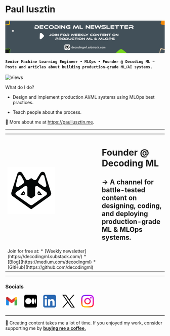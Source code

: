# Paul Iusztin

![banner](images/banner.png)

**`Senior Machine Learning Engineer • MLOps • Founder @ Decoding ML ~ Posts and articles about building production-grade ML/AI systems.`**
<br/>
<br/>
![Views](https://komarev.com/ghpvc/?username=IusztinPaul)

What do I do?

* Design and implement production AI/ML systems using MLOps best practices.

* Teach people about the process.

🔗 More about me at https://pauliusztin.me.

------

<table>
  <tr>
    <td>
      <a href="https://linktr.ee/decodingml">
        <img src="images/dml_1500.png" alt="DML Logo" width="150"/>
      </a>
    </td>
    <td>
        <h1> Founder @ Decoding ML </h1>
        <h2> → A channel for battle-tested content on designing, coding, and deploying production-grade ML & MLOps systems. </h2>
    </td>
  </tr>
  <tr>
    <td>
        Join for free at:
        * [Weekly newsletter](https://decodingml.substack.com/)
        * [Blog](https://medium.com/decodingml)
        * [GitHub](https://github.com/decodingml)
    </td>
  </tr>
</table>

-----

### Socials

[<img alt="gmail" width="40px" src="images/gmail_512.png" align="left" style="padding-right:20px;"/>](mailto:p.b.iusztin@gmail.com?subject=[From%20GitHub]%20ML%20Collaborations)
[<img alt="medium" width="40px" src="images/medium_512.png" align="left" style="padding-right:20px;"/>](https://pauliusztin.medium.com/)
[<img alt="linkedin" width="40px" src="images/linkedin_512.png" align="left" style="padding-right:20px;"/>](https://www.linkedin.com/in/pauliusztin)
[<img alt="x" width="40px" src="images/x_512.png" align="left" style="padding-right:20px;"/>](https://x.com/iusztinpaul)
[<img alt="linkedin" width="40px" src="images/instagram_512.png" align="left" style="padding-right:20px;"/>](https://www.instagram.com/pauliusztin/)

<br/>
<br/>
<br/>

-----

🎨 Creating content takes me a lot of time. If you enjoyed my work, consider supporting me by [**buying me a coffee.**](https://www.buymeacoffee.com/pauliusztin)
